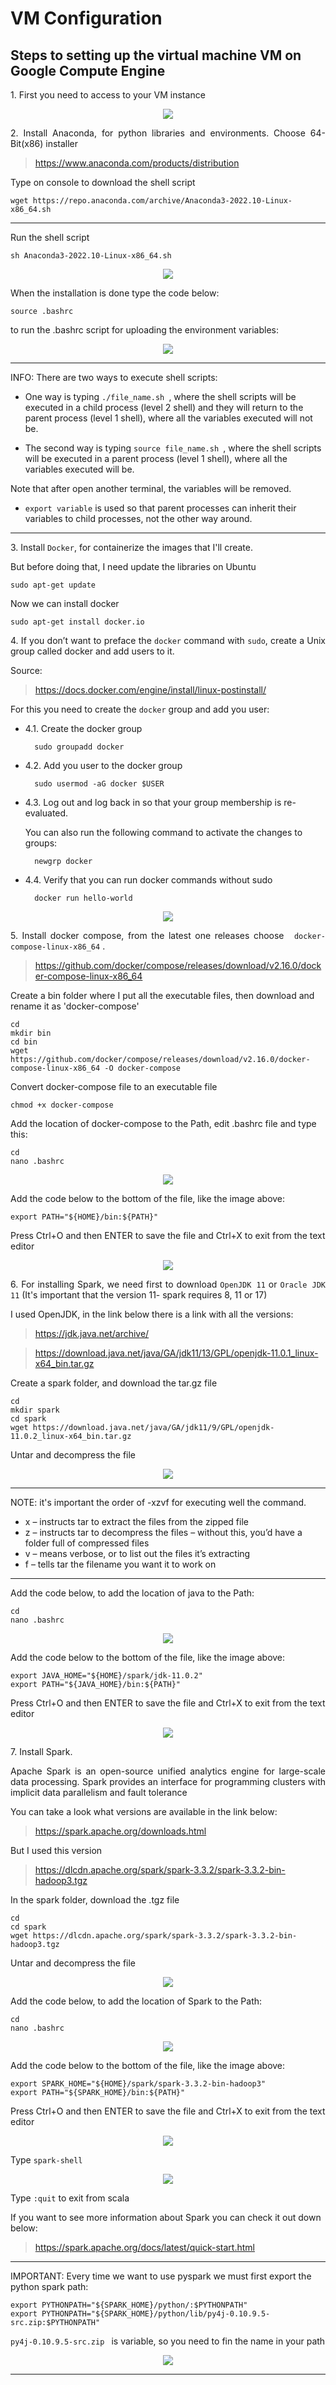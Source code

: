 # VM Configuration

## Steps to setting up the virtual machine VM on Google Compute Engine 

<p align="justify">
1. First you need to access to your VM instance
</p>

<p align="center">
  <img src="images\ssh_de_zoomcamp.png">
</p>

<p align="justify">
2. Install Anaconda, for python libraries and environments. Choose 64-Bit(x86) installer
</p>

> https://www.anaconda.com/products/distribution

Type on console to download the shell script 

    wget https://repo.anaconda.com/archive/Anaconda3-2022.10-Linux-x86_64.sh

---
Run the shell script

    sh Anaconda3-2022.10-Linux-x86_64.sh

<p align="center">
  <img src="images\sh_anaconda.png">
</p>

When the installation is done type the code below:

    source .bashrc 

to run the .bashrc script for uploading the environment variables:

<p align="center">
  <img src="images\source_bash.png">
</p>

---

INFO: There are two ways to execute shell scripts:

- One way is typing <code>./file_name.sh </code>, where the shell scripts will be executed in a child process (level 2 shell) and they will return to the parent process (level 1 shell), where all the variables executed will not be.

- The second way is typing <code>source file_name.sh </code>, where the shell scripts will be executed in a parent process (level 1 shell), where all the variables executed will be.

Note that after open another terminal, the variables will be removed.

- <code>export variable</code> is used so that parent processes can inherit their variables to child processes, not the other way around.

---

<p align="justify">
3. Install <code>Docker</code>, for containerize the images that I'll create.
</p>
But before doing that, I need  update the libraries on Ubuntu

    sudo apt-get update

Now we can install docker

    sudo apt-get install docker.io

<p align="justify">
4.  If you don’t want to preface the <code>docker</code> command with <code>sudo</code>, create a Unix group called docker and add users to it. </p>

Source:
> https://docs.docker.com/engine/install/linux-postinstall/

For this you need  to create the <code>docker</code> group and add you user:

- 4.1. Create the docker group

        sudo groupadd docker

- 4.2. Add you user to the docker group

        sudo usermod -aG docker $USER

- 4.3. Log out and log back in so that your group membership is re-evaluated.

    You can also run the following command to activate the changes to groups:

        newgrp docker

- 4.4. Verify that you can run docker commands without sudo

        docker run hello-world

<p align="center">
  <img src="images\docker_run_hw.png">
</p>

<p align="justify">
5.  Install docker compose, from the latest one releases choose <code> docker-compose-linux-x86_64</code> . </p>

> https://github.com/docker/compose/releases/download/v2.16.0/docker-compose-linux-x86_64

Create a bin folder where I put all the executable files, then download and rename it as 'docker-compose'
    
    cd 
    mkdir bin
    cd bin
    wget https://github.com/docker/compose/releases/download/v2.16.0/docker-compose-linux-x86_64 -O docker-compose


Convert docker-compose file to an executable file

    chmod +x docker-compose

Add the location of docker-compose to the Path, edit .bashrc file and type this:

    cd 
    nano .bashrc

<p align="center">
  <img src="images\docker_compose_path.png">
</p>

Add the code below to the bottom of the file, like the image above:

    export PATH="${HOME}/bin:${PATH}"

Press Ctrl+O and then ENTER to save the file and Ctrl+X to exit from the text editor 

<p align="center">
  <img src="images\docker_compose_added.png">
</p>

<p align="justify">
6.  For installing Spark, we need first to download <code>OpenJDK 11</code> or <code>Oracle JDK 11</code> (It's important that the version 11- spark requires 8, 11 or 17)</p>

I used OpenJDK, in the link below there is a link with all the versions:

> https://jdk.java.net/archive/

> https://download.java.net/java/GA/jdk11/13/GPL/openjdk-11.0.1_linux-x64_bin.tar.gz

Create a spark folder, and download the tar.gz file

    cd 
    mkdir spark
    cd spark
    wget https://download.java.net/java/GA/jdk11/9/GPL/openjdk-11.0.2_linux-x64_bin.tar.gz

Untar and decompress the file 

<p align="center">
  <img src="images\tar_xzvf.png">
</p>

--- 
NOTE: it's important the order of -xzvf for executing well the command.

- x – instructs tar to extract the files from the zipped file
- z – instructs tar to decompress the files – without this, you’d have a folder full of compressed files
- v – means verbose, or to list out the files it’s extracting
- f – tells tar the filename you want it to work on
---

Add the code below, to add the location of java to the Path:

    cd 
    nano .bashrc

<p align="center">
  <img src="images\java_path.png">
</p>

Add the code below to the bottom of the file, like the image above:

    export JAVA_HOME="${HOME}/spark/jdk-11.0.2"
    export PATH="${JAVA_HOME}/bin:${PATH}"

Press Ctrl+O and then ENTER to save the file and Ctrl+X to exit from the text editor

<p align="center">
  <img src="images\which_java.png">
</p>

<p align="justify">
7. Install Spark.
</p>
<p align="justify">
Apache Spark is an open-source unified analytics engine for large-scale data processing. Spark provides an interface for programming clusters with implicit data parallelism and fault tolerance
</p>

You can take a look what versions are available in the link below:


> https://spark.apache.org/downloads.html

But I used this version 
> https://dlcdn.apache.org/spark/spark-3.3.2/spark-3.3.2-bin-hadoop3.tgz

In the spark folder, download the .tgz file

    cd 
    cd spark
    wget https://dlcdn.apache.org/spark/spark-3.3.2/spark-3.3.2-bin-hadoop3.tgz

Untar and decompress the file

<p align="center">
  <img src="images\tar_spark.png">
</p>

Add the code below, to add the location of Spark to the Path:

    cd 
    nano .bashrc

<p align="center">
  <img src="images\bashrc_spark.png">
</p>

Add the code below to the bottom of the file, like the image above:


    export SPARK_HOME="${HOME}/spark/spark-3.3.2-bin-hadoop3"
    export PATH="${SPARK_HOME}/bin:${PATH}"

Press Ctrl+O and then ENTER to save the file and Ctrl+X to exit from the text editor

<p align="center">
  <img src="images\which_pyspark.png">
</p>

Type <code>spark-shell</code> 

<p align="center">
  <img src="images\spark_shell.png">
</p>

Type <code>:quit</code> to exit from scala 


If you want to see more information about Spark you can check it out down below: 

> https://spark.apache.org/docs/latest/quick-start.html


---
IMPORTANT: Every time we want to use pyspark we must first export the python spark path:

    export PYTHONPATH="${SPARK_HOME}/python/:$PYTHONPATH"
    export PYTHONPATH="${SPARK_HOME}/python/lib/py4j-0.10.9.5-src.zip:$PYTHONPATH"

<code>py4j-0.10.9.5-src.zip </code> is variable, so you need to fin the name in your path

<p align="center">
  <img src="images\pythonpath.png">
</p>  

---



